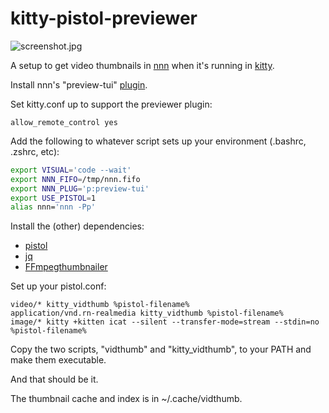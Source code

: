 # kitty-pistol-previewer



![screenshot.jpg](/home/dugan/Documents/kitty-pistol-previewer/screenshot.jpg)

A setup to get video thumbnails in [nnn](https://github.com/jarun/nnn) when it's running in [kitty](https://sw.kovidgoyal.net/kitty/).

Install nnn's "preview-tui" [plugin](https://github.com/jarun/nnn/tree/master/plugins#nnn-plugins).

Set kitty.conf up to support the previewer plugin:

```
allow_remote_control yes
```

Add the following to whatever script sets up your environment (.bashrc, .zshrc, etc):

```bash
export VISUAL='code --wait'
export NNN_FIFO=/tmp/nnn.fifo
export NNN_PLUG='p:preview-tui'
export USE_PISTOL=1
alias nnn='nnn -Pp'
```

Install the (other) dependencies:

* [pistol](https://github.com/doronbehar/pistol)
* [jq](https://stedolan.github.io/jq/)
* [FFmpegthumbnailer](https://github.com/dirkvdb/ffmpegthumbnailer)

Set up your pistol.conf:

```
video/* kitty_vidthumb %pistol-filename%
application/vnd.rn-realmedia kitty_vidthumb %pistol-filename%
image/* kitty +kitten icat --silent --transfer-mode=stream --stdin=no %pistol-filename%
```

Copy the two scripts, "vidthumb" and "kitty_vidthumb", to your PATH and make them executable.

And that should be it.

The thumbnail cache and index is in ~/.cache/vidthumb.
